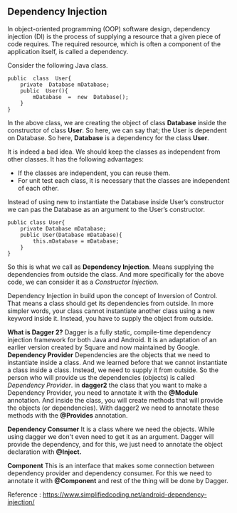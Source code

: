 ## Dependency Injection
In object-oriented programming (OOP) software design, dependency injection (DI) is the process of supplying a resource that a given piece of code requires. The required resource, which is often a component of the application itself, is called a dependency.

Consider the following Java class.

    public  class  User{    
	    private  Database mDatabase;    
	    public  User(){	    
		    mDatabase  =  new  Database();	    
	    }    
    }
In the above class, we are creating the object of class **Database** inside the constructor of class **User**. So here, we can say that; the User is dependent on Database. So here, **Database** is a dependency for the class **User**.

It is indeed a bad idea. We should keep the classes as independent from other classes. It has the following advantages:
 - If the classes are independent, you can reuse them.
 - For unit test each class, it is necessary that the classes are
   independent of each other.

Instead of using new to instantiate the Database inside User’s constructor we can pas the Database as an argument to the User’s constructor.

    public class User{
	    private Database mDatabase;
	    public User(Database mDatabase){
		    this.mDatabase = mDatabase;
	    }
    }
So this is what we call as **Dependency Injection**. Means supplying the dependencies from outside the class. And more specifically for the above code, we can consider it as a *Constructor Injection*.

Dependency Injection in build upon the concept of Inversion of Control. That means a class should get its dependencies from outside. 
In more simpler words, your class cannot instantiate another class using a new keyword inside it. Instead, you have to supply the object from outside.

**What is Dagger 2?**
Dagger is a fully static, compile-time dependency injection framework for both Java and Android. It is an adaptation of an earlier version created by Square and now maintained by Google. 
**Dependency Provider**
Dependencies are the objects that we need to instantiate inside a class. And we learned before that we cannot instantiate a class inside a class. Instead, we need to supply it from outside. So the person who will provide us the dependencies (objects) is called *Dependency Provider*.
in **dagger2** the class that you want to make a Dependency Provider, you need to annotate it with the **@Module** annotation. And inside the class, you will create methods that will provide the objects (or dependencies). With dagger2 we need to annotate these methods with the **@Provides** annotation.

**Dependency Consumer**
It is a class where we need the objects. While using dagger we don't even need to get it as an argument. Dagger will provide the dependency, and for this, we just need to annotate the object declaration with **@Inject.**

**Component**
This is an interface that makes some connection between dependency provider and dependency consumer. For this we need to annotate it with **@Component** and rest of the thing will be done by Dagger.







Reference : https://www.simplifiedcoding.net/android-dependency-injection/
